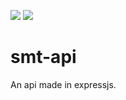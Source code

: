<img src="https://travis-ci.org/smtc7648/smt-api.svg?branch=master" /> <img src="https://heroku-badge.herokuapp.com/?app=smt-api" />

# smt-api
An api made in expressjs.
